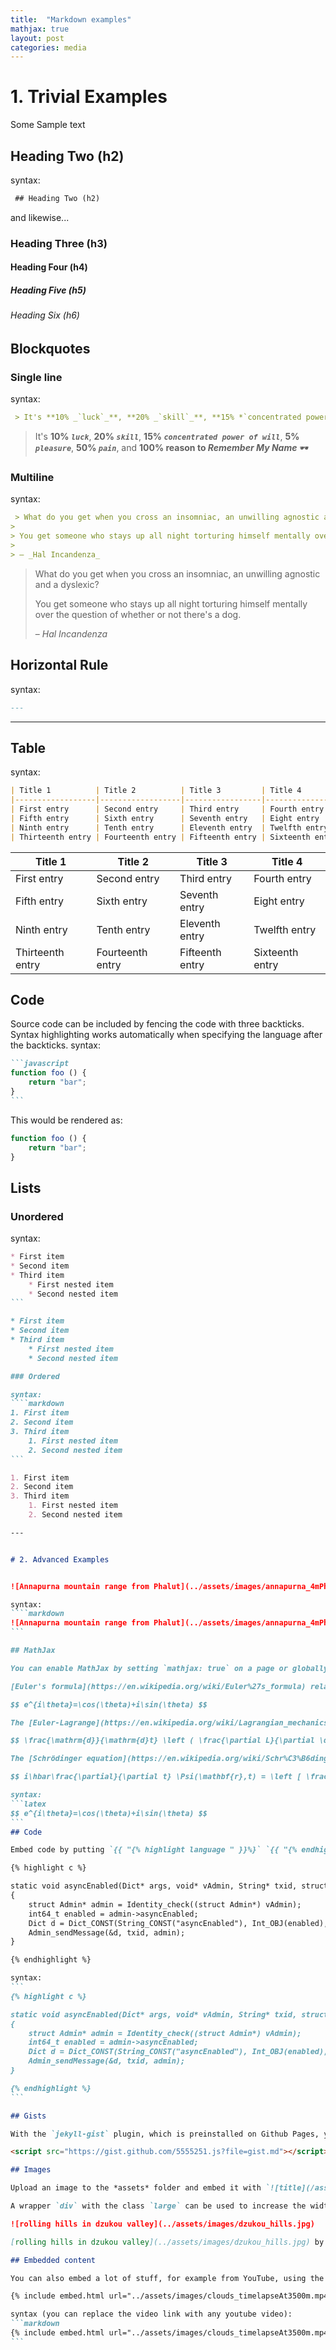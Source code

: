 ```yaml
---
title:  "Markdown examples"
mathjax: true
layout: post
categories: media
---
```

# 1. Trivial Examples


Some Sample text


## Heading Two (h2)
syntax:
```markdown
 ## Heading Two (h2)
```
and likewise...

### Heading Three (h3)

#### Heading Four (h4)

##### Heading Five (h5)

###### Heading Six (h6)


## Blockquotes

### Single line

syntax:
```markdown
 > It's **10% _`luck`_**, **20% _`skill`_**, **15% *`concentrated power of will`***, **5% *`pleasure`***, **50% *`pain`***, and **100% reason to _Remember My Name_**  🕶️
```

> It's **10% _`luck`_**, **20% _`skill`_**, **15% *`concentrated power of will`***, **5% *`pleasure`***, **50% *`pain`***, and **100% reason to _Remember My Name_**  🕶️

### Multiline

syntax:
```markdown
 > What do you get when you cross an insomniac, an unwilling agnostic and a dyslexic?
>
> You get someone who stays up all night torturing himself mentally over the question of whether or not there's a dog.
>
> – _Hal Incandenza_
```


> What do you get when you cross an insomniac, an unwilling agnostic and a dyslexic?
>
> You get someone who stays up all night torturing himself mentally over the question of whether or not there's a dog.
>
> – _Hal Incandenza_

## Horizontal Rule

syntax:
```markdown
---
```

---

## Table

syntax:
```markdown
| Title 1          | Title 2          | Title 3         | Title 4         |
|------------------|------------------|-----------------|-----------------|
| First entry      | Second entry     | Third entry     | Fourth entry    |
| Fifth entry      | Sixth entry      | Seventh entry   | Eight entry     |
| Ninth entry      | Tenth entry      | Eleventh entry  | Twelfth entry   |
| Thirteenth entry | Fourteenth entry | Fifteenth entry | Sixteenth entry |
```

| Title 1          | Title 2          | Title 3         | Title 4         |
|------------------|------------------|-----------------|-----------------|
| First entry      | Second entry     | Third entry     | Fourth entry    |
| Fifth entry      | Sixth entry      | Seventh entry   | Eight entry     |
| Ninth entry      | Tenth entry      | Eleventh entry  | Twelfth entry   |
| Thirteenth entry | Fourteenth entry | Fifteenth entry | Sixteenth entry |

## Code

Source code can be included by fencing the code with three backticks. Syntax highlighting works automatically when specifying the language after the backticks.
syntax:
````markdown
```javascript
function foo () {
    return "bar";
}
```
````

This would be rendered as:

```javascript
function foo () {
    return "bar";
}
```

## Lists

### Unordered

syntax:
````markdown
* First item
* Second item
* Third item
    * First nested item
    * Second nested item
```

* First item
* Second item
* Third item
    * First nested item
    * Second nested item

### Ordered

syntax:
````markdown
1. First item
2. Second item
3. Third item
    1. First nested item
    2. Second nested item
```

1. First item
2. Second item
3. Third item
    1. First nested item
    2. Second nested item

---


# 2. Advanced Examples


![Annapurna mountain range from Phalut](../assets/images/annapurna_4mPhalut.JPG)

syntax:
````markdown
![Annapurna mountain range from Phalut](../assets/images/annapurna_4mPhalut.JPG)
```

## MathJax

You can enable MathJax by setting `mathjax: true` on a page or globally in the `_config.yml`. Some examples:

[Euler's formula](https://en.wikipedia.org/wiki/Euler%27s_formula) relates the  complex exponential function to the trigonometric functions.

$$ e^{i\theta}=\cos(\theta)+i\sin(\theta) $$

The [Euler-Lagrange](https://en.wikipedia.org/wiki/Lagrangian_mechanics) differential equation is the fundamental equation of calculus of variations.

$$ \frac{\mathrm{d}}{\mathrm{d}t} \left ( \frac{\partial L}{\partial \dot{q}} \right ) = \frac{\partial L}{\partial q} $$

The [Schrödinger equation](https://en.wikipedia.org/wiki/Schr%C3%B6dinger_equation) describes how the quantum state of a quantum system changes with time.

$$ i\hbar\frac{\partial}{\partial t} \Psi(\mathbf{r},t) = \left [ \frac{-\hbar^2}{2\mu}\nabla^2 + V(\mathbf{r},t)\right ] \Psi(\mathbf{r},t) $$

syntax:
```latex
$$ e^{i\theta}=\cos(\theta)+i\sin(\theta) $$
```
## Code

Embed code by putting `{{ "{% highlight language " }}%}` `{{ "{% endhighlight " }}%}` blocks around it. Adding the parameter `linenos` will show source lines besides the code.

{% highlight c %}

static void asyncEnabled(Dict* args, void* vAdmin, String* txid, struct Allocator* requestAlloc)
{
    struct Admin* admin = Identity_check((struct Admin*) vAdmin);
    int64_t enabled = admin->asyncEnabled;
    Dict d = Dict_CONST(String_CONST("asyncEnabled"), Int_OBJ(enabled), NULL);
    Admin_sendMessage(&d, txid, admin);
}

{% endhighlight %}

syntax:
```
{% highlight c %}

static void asyncEnabled(Dict* args, void* vAdmin, String* txid, struct Allocator* requestAlloc)
{
    struct Admin* admin = Identity_check((struct Admin*) vAdmin);
    int64_t enabled = admin->asyncEnabled;
    Dict d = Dict_CONST(String_CONST("asyncEnabled"), Int_OBJ(enabled), NULL);
    Admin_sendMessage(&d, txid, admin);
}

{% endhighlight %}
```

## Gists

With the `jekyll-gist` plugin, which is preinstalled on Github Pages, you can embed gists simply by using the `gist` command:

<script src="https://gist.github.com/5555251.js?file=gist.md"></script>

## Images

Upload an image to the *assets* folder and embed it with `![title](/assets/name.jpg))`. Keep in mind that the path needs to be adjusted if Jekyll is run inside a subfolder.

A wrapper `div` with the class `large` can be used to increase the width of an image or iframe.

![rolling hills in dzukou valley](../assets/images/dzukou_hills.jpg)

[rolling hills in dzukou valley](../assets/images/dzukou_hills.jpg) by me

## Embedded content

You can also embed a lot of stuff, for example from YouTube, using the `embed.html` include.

{% include embed.html url="../assets/images/clouds_timelapseAt3500m.mp4" %}

syntax (you can replace the video link with any youtube video):
```markdown
{% include embed.html url="../assets/images/clouds_timelapseAt3500m.mp4" %}
```